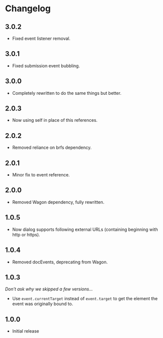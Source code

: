 # Changelog

## 3.0.2
- Fixed event listener removal.

## 3.0.1
- Fixed submission event bubbling.

## 3.0.0
- Completely rewritten to do the same things but better.

## 2.0.3
- Now using self in place of this references.

## 2.0.2
- Removed reliance on brfs dependency.

## 2.0.1
- Minor fix to event reference.

## 2.0.0
- Removed Wagon dependency, fully rewritten.

## 1.0.5
- Now dialog supports following external URLs (containing beginning with http or https).

## 1.0.4
- Removed docEvents, deprecating from Wagon.

## 1.0.3

*Don't ask why we skipped a few versions...*

- Use `event.currentTarget` instead of `event.target` to get the element the event was originally bound to.

## 1.0.0
- Initial release
